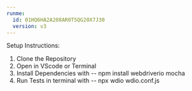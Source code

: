 ```yaml
---
runme:
  id: 01HQ6HA2A208AR0T5QG20X7J30
  version: v3
---
```


Setup Instructions:
1. Clone the Repository
2. Open in VScode or Terminal
3. Install Dependencies with -- npm install webdriverio mocha
4. Run Tests in terminal with -- npx wdio wdio.conf.js